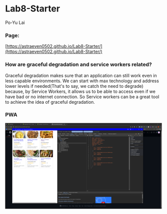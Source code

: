 # Lab8-Starter
Po-Yu Lai

### Page:
[https://astraeven0502.github.io/Lab8-Starter/](https://astraeven0502.github.io/Lab8-Starter/)

### How are graceful degradation and service workers related?

Graceful degradation makes sure that an application can still work even in less capable environments. We can start with max technology and address lower levels if needed(That's to say, we catch the need to degrade) because, by Service Workers, it allows us to be able to access even if we have bad or no internet connection. So Service workers can be a great tool to achieve the idea of graceful degradation.

### PWA
![image](./pwa.png)